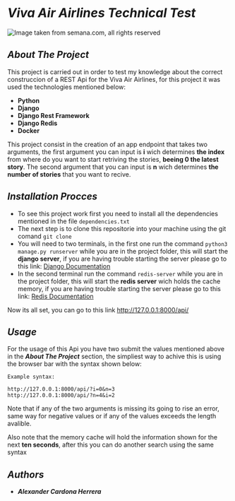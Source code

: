 # *Viva Air Airlines Technical Test*
![Image taken from semana.com, all rights reserved](https://www.semana.com/resizer/GKkKmcAFX6zqGHp1qPPe558Fo4o=/1200x675/filters:format(jpg):quality(50)//cloudfront-us-east-1.images.arcpublishing.com/semana/H27MWAZHXFGU3PBAJNS3GQMSVA.jpg)

## *About The Project*

This project is carried out in order to test my knowledge about the correct construccion of a REST Api for the Viva Air Airlines, for this project it was used the technologies mentioned below:

 - **Python** 
 - **Django** 
 - **Django Rest Framework** 
 - **Django Redis** 
 - **Docker** 

This project consist in the creation of an app endpoint that takes two arguments, the first argument you can input is **i** wich determines **the index** from where do you want to start retriving the stories, **beeing 0 the latest story**. The second argument that you can input is **n** wich determines **the number of stories** that you want to recive.

## *Installation Procces*

 - To see this project work first you need to install all the dependencies mentioned in the file `dependencies.txt`
 - The next step is to clone this repositorie into your machine using the git comand `git clone`
 - You will need to two terminals, in the first one run the command `python3 manage.py runserver` while you are in the project folder, this will start the **django server**, if you are having trouble starting the server please go to this link: [Django Documentation](https://docs.djangoproject.com/en/4.0/intro/tutorial01/)
 - In the second terminal run the command `redis-server` while you are in the project folder,  this will start the **redis server** wich holds the  cache memory, if you are having trouble starting the server please go to this link: [Redis Documentation](https://redis.io/docs/getting-started/)
 
 Now its all set, you can go to this link http://127.0.0.1:8000/api/

## *Usage*

For the usage of this Api you have two submit the values mentioned above in the ***About The Project*** section, the simpliest way to achive this is using the browser bar with the syntax shown below:

    Example syntax:
    
    http://127.0.0.1:8000/api/?i=0&n=3
    http://127.0.0.1:8000/api/?n=4&i=2
   
Note that if any of the two arguments is missing its going to rise an error, same way for negative values or if any of the values exceeds the length avalible.

Also note that the memory cache will hold the information shown for the next **ten seconds**, after this you can do another search using the same syntax

## *Authors*
 - ***Alexander Cardona Herrera***
